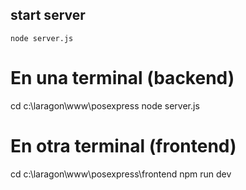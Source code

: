 ## start server
```
node server.js

```
# En una terminal (backend)
cd c:\laragon\www\posexpress
node server.js

# En otra terminal (frontend)
cd c:\laragon\www\posexpress\frontend
npm run dev